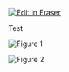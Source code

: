 <p><a target="_blank" href="https://app.eraser.io/workspace/c7HD4QRsoy7YpIkAmKo7" id="edit-in-eraser-github-link"><img alt="Edit in Eraser" src="https://firebasestorage.googleapis.com/v0/b/second-petal-295822.appspot.com/o/images%2Fgithub%2FOpen%20in%20Eraser.svg?alt=media&amp;token=968381c8-a7e7-472a-8ed6-4a6626da5501"></a></p>

Test

![Figure 1](undefined "Figure 1")





![Figure 2](undefined "Figure 2")




<!--- Eraser file: https://app.eraser.io/workspace/c7HD4QRsoy7YpIkAmKo7 --->